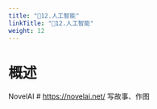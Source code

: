 ```yaml
---
title: "🤖12.人工智能"
linkTitle: "🤖12.人工智能"
weight: 12
---
```


# 概述


NovelAI # https://novelai.net/ 写故事、作图

